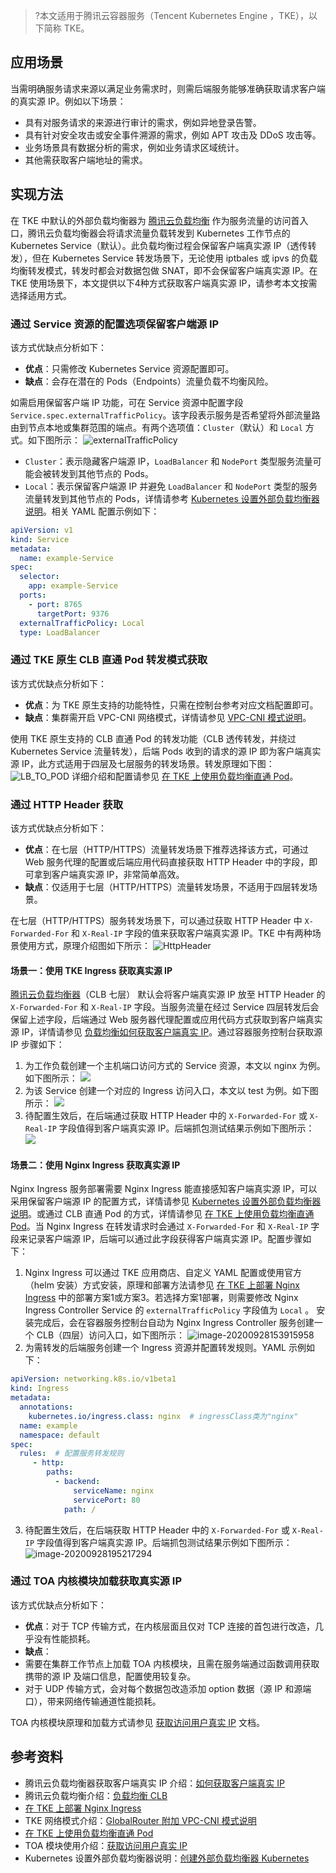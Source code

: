 >?本文适用于腾讯云容器服务（Tencent Kubernetes Engine ，TKE），以下简称 TKE。

## 应用场景
当需明确服务请求来源以满足业务需求时，则需后端服务能够准确获取请求客户端的真实源 IP。例如以下场景：
- 具有对服务请求的来源进行审计的需求，例如异地登录告警。
- 具有针对安全攻击或安全事件溯源的需求，例如 APT 攻击及 DDoS 攻击等。
- 业务场景具有数据分析的需求，例如业务请求区域统计。
- 其他需获取客户端地址的需求。

## 实现方法
在 TKE 中默认的外部负载均衡器为 [腾讯云负载均衡](https://intl.cloud.tencent.com/product/clb) 作为服务流量的访问首入口，腾讯云负载均衡器会将请求流量负载转发到 Kubernetes 工作节点的 Kubernetes Service（默认）。此负载均衡过程会保留客户端真实源 IP（透传转发），但在 Kubernetes Service 转发场景下，无论使用 iptbales 或 ipvs 的负载均衡转发模式，转发时都会对数据包做 SNAT，即不会保留客户端真实源 IP。在 TKE 使用场景下，本文提供以下4种方式获取客户端真实源 IP，请参考本文按需选择适用方式。


### 通过 Service 资源的配置选项保留客户端源 IP
该方式优缺点分析如下：
- **优点**：只需修改 Kubernetes Service 资源配置即可。
- **缺点**：会存在潜在的 Pods（Endpoints）流量负载不均衡风险。

如需启用保留客户端 IP 功能，可在 Service 资源中配置字段 `Service.spec.externalTrafficPolicy`。该字段表示服务是否希望将外部流量路由到节点本地或集群范围的端点。有两个选项值：`Cluster`（默认）和  `Local` 方式。如下图所示：
![externalTrafficPolicy](https://main.qcloudimg.com/raw/86ebb7dfe772cd1e290ed3783d2c4462.png)

 - `Cluster`：表示隐藏客户端源 IP，`LoadBalancer` 和 `NodePort` 类型服务流量可能会被转发到其他节点的 Pods。
 -  `Local`：表示保留客户端源 IP 并避免 `LoadBalancer` 和 `NodePort` 类型的服务流量转发到其他节点的 Pods，详情请参考 [Kubernetes 设置外部负载均衡器说明](https://kubernetes.io/zh/docs/tasks/access-application-cluster/create-external-load-balancer/)。相关 YAML 配置示例如下：
```yaml
apiVersion: v1
kind: Service
metadata:
  name: example-Service
spec:
  selector:
    app: example-Service
  ports:
    - port: 8765
      targetPort: 9376
  externalTrafficPolicy: Local
  type: LoadBalancer
```


### 通过 TKE 原生 CLB 直通 Pod 转发模式获取
该方式优缺点分析如下：
 - **优点**：为 TKE 原生支持的功能特性，只需在控制台参考对应文档配置即可。
 - **缺点**：集群需开启 VPC-CNI 网络模式，详情请参见 [VPC-CNI 模式说明](https://intl.cloud.tencent.com/document/product/457/35250)。

使用 TKE 原生支持的 CLB 直通 Pod 的转发功能（CLB 透传转发，并绕过 Kubernetes Service 流量转发），后端 Pods 收到的请求的源 IP 即为客户端真实源 IP，此方式适用于四层及七层服务的转发场景。转发原理如下图：
![LB_TO_POD](https://main.qcloudimg.com/raw/bb9884e4b7bfaa776e8741a468694f65.jpg)
详细介绍和配置请参见 [在 TKE 上使用负载均衡直通 Pod](https://intl.cloud.tencent.com/document/product/457/38408)。


### 通过 HTTP Header 获取
该方式优缺点分析如下：
 - **优点**：在七层（HTTP/HTTPS）流量转发场景下推荐选择该方式，可通过 Web 服务代理的配置或后端应用代码直接获取 HTTP Header 中的字段，即可拿到客户端真实源 IP，非常简单高效。
 - **缺点**：仅适用于七层（HTTP/HTTPS）流量转发场景，不适用于四层转发场景。



在七层（HTTP/HTTPS）服务转发场景下，可以通过获取 HTTP Header 中 `X-Forwarded-For` 和 `X-Real-IP`  字段的值来获取客户端真实源 IP。TKE 中有两种场景使用方式，原理介绍图如下所示：
![HttpHeader](https://main.qcloudimg.com/raw/2f40628e7211e3043ed54cfebe7f6b77.png)

#### 场景一：使用 TKE Ingress 获取真实源 IP
[腾讯云负载均衡器](https://intl.cloud.tencent.com/product/clb)（CLB 七层） 默认会将客户端真实源 IP 放至 HTTP Header 的 `X-Forwarded-For` 和 `X-Real-IP`  字段。当服务流量在经过 Service 四层转发后会保留上述字段，后端通过 Web 服务器代理配置或应用代码方式获取到客户端真实源 IP，详情请参见 [负载均衡如何获取客户端真实 IP](https://intl.cloud.tencent.com/document/product/214/3728)。通过容器服务控制台获取源 IP 步骤如下：
1. 为工作负载创建一个主机端口访问方式的 Service 资源，本文以 nginx 为例。如下图所示：
![](https://main.qcloudimg.com/raw/ad9c3c161c485ecbd1be91f09965a918.png)
2. 为该 Service 创建一个对应的 Ingress 访问入口，本文以 test 为例。如下图所示：
![](https://main.qcloudimg.com/raw/8db332b6cc7c26b7134a55f7a43dfe76.png)
3. 待配置生效后，在后端通过获取 HTTP Header 中的 `X-Forwarded-For` 或 `X-Real-IP` 字段值得到客户端真实源 IP。后端抓包测试结果示例如下图所示：
![](https://main.qcloudimg.com/raw/a5f36c927c12c616c37039fb0d7a5e76.png)


#### 场景二：使用 Nginx Ingress 获取真实源 IP
Nginx Ingress 服务部署需要 Nginx Ingress 能直接感知客户端真实源 IP，可以采用保留客户端源 IP 的配置方式，详情请参见 [Kubernetes 设置外部负载均衡器说明](https://kubernetes.io/zh/docs/tasks/access-application-cluster/create-external-load-balancer/)。或通过 CLB 直通 Pod 的方式，详情请参见 [在 TKE 上使用负载均衡直通 Pod](https://intl.cloud.tencent.com/document/product/457/38408)。当 Nginx Ingress 在转发请求时会通过 `X-Forwarded-For` 和 `X-Real-IP` 字段来记录客户端源 IP，后端可以通过此字段获得客户端真实源 IP。配置步骤如下：

1. Nginx Ingress 可以通过 TKE 应用商店、自定义 YAML 配置或使用官方（helm 安装）方式安装，原理和部署方法请参见 [在 TKE 上部署 Nginx Ingress](https://intl.cloud.tencent.com/document/product/457/38072)  中的部署方案1或方案3。若选择方案1部署，则需要修改 Nginx Ingress Controller Service 的 `externalTrafficPolicy` 字段值为 `Local` 。
安装完成后，会在容器服务控制台自动为 Nginx Ingress Controller 服务创建一个 CLB（四层）访问入口，如下图所示：
![image-20200928153915958](https://main.qcloudimg.com/raw/669856ac57fe103c8fcf0d7088a9c880.png)
2. 为需转发的后端服务创建一个 Ingress 资源并配置转发规则。YAML 示例如下：
```yaml
apiVersion: networking.k8s.io/v1beta1
kind: Ingress
metadata:
  annotations:
    kubernetes.io/ingress.class: nginx  # ingressClass类为"nginx"
  name: example
  namespace: default
spec:
  rules:  # 配置服务转发规则
     - http:
        paths:
          - backend:
              serviceName: nginx  
              servicePort: 80
            path: /
```
3. 待配置生效后，在后端获取 HTTP Header 中的 `X-Forwarded-For` 或 `X-Real-IP` 字段值得到客户端真实源 IP。后端抓包测试结果示例如下图所示：
![image-20200928195217294](https://main.qcloudimg.com/raw/5285ddcb8f56cb3efbc184293b7076b3.png)


### 通过 TOA 内核模块加载获取真实源 IP
该方式优缺点分析如下：
 - **优点**：对于 TCP 传输方式，在内核层面且仅对 TCP 连接的首包进行改造，几乎没有性能损耗。
 - **缺点**：
  - 需要在集群工作节点上加载 TOA 内核模块，且需在服务端通过函数调用获取携带的源 IP 及端口信息，配置使用较复杂。
  - 对于 UDP 传输方式，会对每个数据包改造添加 option 数据（源 IP 和源端口），带来网络传输通道性能损耗。


TOA 内核模块原理和加载方式请参见 [获取访问用户真实 IP](https://intl.cloud.tencent.com/document/product/608/14426) 文档。



## 参考资料
- 腾讯云负载均衡器获取客户端真实 IP 介绍：[如何获取客户端真实 IP](https://intl.cloud.tencent.com/document/product/214/3728)
- 腾讯云负载均衡介绍：[负载均衡 CLB](https://intl.cloud.tencent.com/product/clb)
-  [在 TKE 上部署 Nginx Ingress](https://intl.cloud.tencent.com/document/product/457/38072) 
- TKE 网络模式介绍：[GlobalRouter 附加 VPC-CNI 模式说明](https://intl.cloud.tencent.com/document/product/457/35250)
- [在 TKE 上使用负载均衡直通 Pod](https://intl.cloud.tencent.com/document/product/457/38408)
- TOA 模块使用介绍：[获取访问用户真实 IP](https://intl.cloud.tencent.com/document/product/608/14426)
- Kubernetes 设置外部负载均衡器说明：[创建外部负载均衡器 Kubernetes](https://kubernetes.io/zh/docs/tasks/access-application-cluster/create-external-load-balancer/)
